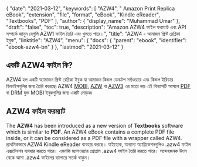 {
  "date": "2021-03-12",
  "keywords": [
    "AZW4",
    " Amazon Print Replica eBook",
    "extension",
    "file",
    "format",
    "eBook",
    "Kindle eReader",
    "Textbooks",
    "PDF"
  ],
  "author": {
    "display_name": "Muhammad Umar"
  },
  "draft": "false",
  "toc": true,
  "description": "Amazon AZW4 ফাইল ফরম্যাট এবং API সম্পর্কে জানুন যেগুলি AZW1 ফাইল তৈরি এবং খুলতে পারে।",
  "title": "AZW4 - আমাজন প্রিন্ট রেপ্লিকা ইবুক",
  "linktitle": "AZW4",
  "menu": {
    "docs": {
      "parent": "ebook",
      "identifier": "ebook-azw4-bn"
    }
  },
  "lastmod": "2021-03-12"
}

## একটি AZW4 ফাইল কি?

AZW4 হল একটি অ্যামাজন প্রিন্ট রেপ্লিকা ইবুক যা আমাজন কিন্ডল ডেস্কটপ সফ্টওয়্যার এবং কিন্ডল ইরিডার ডিভাইসগুলির জন্য তৈরি করেছে৷ AZW4 [MOBI](/ebook/mobi/), [AZW](/ebook/azw/) বা [AZW3](/ebook/azw3/) এর মতো নয়৷ এই বিন্যাসটি আসলে [PDF](/pdf/) বা DRM যুক্ত MOBI ইবুকগুলির জন্য একটি মোড়ক৷

## AZW4 ফাইল ফরম্যাট

The **AZW4** has been introduced as a new version of **Textbooks** software which is similar to **PDF**. An AZW4 eBook contains a complete PDF file inside, or it can be considered as a PDF file with a wrapper called AZW4. প্রাথমিকভাবে AZW4 Kindle eReader ব্যবহার করছে। যাইহোক, অন্যান্য অ্যাপ্লিকেশনগুলিও .azw4 ফাইল এক্সটেনশন ব্যবহার করতে পারে। এমনকি ম্যালওয়্যার প্রোগ্রাম .azw4 ফাইল তৈরি করতে পারে। সন্দেহজনক উৎস থেকে আসা .azw4 ফাইলের ব্যাপারে সতর্ক থাকুন।


